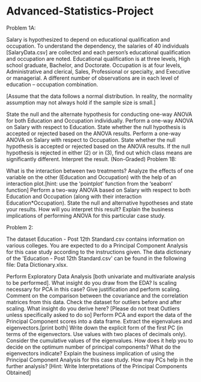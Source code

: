 # Advanced-Statistics-Project


Problem 1A:

Salary is hypothesized to depend on educational qualification and occupation. To understand the dependency, the salaries of 40 individuals [SalaryData.csv] are collected and each person’s educational qualification and occupation are noted. Educational qualification is at three levels, High school graduate, Bachelor, and Doctorate. Occupation is at four levels, Administrative and clerical, Sales, Professional or specialty, and Executive or managerial. A different number of observations are in each level of education – occupation combination.

 [Assume that the data follows a normal distribution. In reality, the normality assumption may not always hold if the sample size is small.]

State the null and the alternate hypothesis for conducting one-way ANOVA for both Education and Occupation individually.
Perform a one-way ANOVA on Salary with respect to Education. State whether the null hypothesis is accepted or rejected based on the ANOVA results.
Perform a one-way ANOVA on Salary with respect to Occupation. State whether the null hypothesis is accepted or rejected based on the ANOVA results.
If the null hypothesis is rejected in either (2) or in (3), find out which class means are significantly different. Interpret the result. (Non-Graded)
Problem 1B:

What is the interaction between two treatments? Analyze the effects of one variable on the other (Education and Occupation) with the help of an interaction plot.[hint: use the ‘pointplot’ function from the ‘seaborn’ function]
Perform a two-way ANOVA based on Salary with respect to both Education and Occupation (along with their interaction Education*Occupation). State the null and alternative hypotheses and state your results. How will you interpret this result?
Explain the business implications of performing ANOVA for this particular case study.
 

Problem 2:

The dataset Education - Post 12th Standard.csv contains information on various colleges. You are expected to do a Principal Component Analysis for this case study according to the instructions given. The data dictionary of the 'Education - Post 12th Standard.csv' can be found in the following file: Data Dictionary.xlsx.

Perform Exploratory Data Analysis [both univariate and multivariate analysis to be performed]. What insight do you draw from the EDA?
Is scaling necessary for PCA in this case? Give justification and perform scaling.
Comment on the comparison between the covariance and the correlation matrices from this data.
Check the dataset for outliers before and after scaling. What insight do you derive here? [Please do not treat Outliers unless specifically asked to do so]
Perform PCA and export the data of the Principal Component scores into a data frame.
Extract the eigenvalues and eigenvectors.[print both]
Write down the explicit form of the first PC (in terms of the eigenvectors. Use values with two places of decimals only).
Consider the cumulative values of the eigenvalues. How does it help you to decide on the optimum number of principal components? What do the eigenvectors indicate?
Explain the business implication of using the Principal Component Analysis for this case study. How may PCs help in the further analysis? [Hint: Write Interpretations of the Principal Components Obtained]
